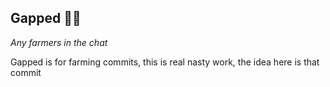 ## Gapped 🧑‍🌾

*Any farmers in the chat*

Gapped is for farming commits, this is real nasty work, the idea here is that commit
